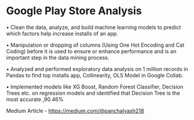 # Google Play Store Analysis


• Clean the data, analyze, and build machine learning models to predict which factors help increase installs of 
an app.

• Manipulation or dropping of columns (Using One Hot Encoding and Cat Coding) before it is used to ensure 
or enhance performance and is an important step in the data mining process.

• Analyzed and performed exploratory data analysis on 1 million records in Pandas to find top installs app, 
Collinearity, OLS Model in Google Collab.

• Implemented models like XG Boost, Random Forest Classifier, Decision Trees etc. on regression models and 
identified that Decision Tree is the most accurate ,90.46%


Medium Article - https://medium.com/@panchalyash218
